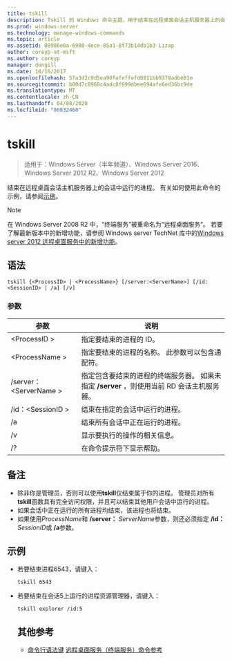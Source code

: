 ```yaml
---
title: tskill
description: Tskill 的 Windows 命令主题，用于结束在远程桌面会话主机服务器上的会话中运行的进程。
ms.prod: windows-server
ms.technology: manage-windows-commands
ms.topic: article
ms.assetid: 08986e6a-6900-4ece-85a1-8f73b14db1b3 Lizap
author: coreyp-at-msft
ms.author: coreyp
manager: dongill
ms.date: 10/16/2017
ms.openlocfilehash: 57a3d2c9d5ea90fafeffefd0811bb9378adbe81e
ms.sourcegitcommit: b00d7c8968c4adc8f699dbee694afe6ed36bc9de
ms.translationtype: MT
ms.contentlocale: zh-CN
ms.lasthandoff: 04/08/2020
ms.locfileid: "80832460"
---
```

# <a name="tskill"></a>tskill

>适用于：Windows Server（半年频道）、Windows Server 2016、Windows Server 2012 R2、Windows Server 2012

结束在远程桌面会话主机服务器上的会话中运行的进程。
有关如何使用此命令的示例，请参阅[示例](#BKMK_examples)。

> [!NOTE]
> 在 Windows Server 2008 R2 中，“终端服务”被重命名为“远程桌面服务”。 若要了解最新版本中的新增功能，请参阅 Windows server TechNet 库中的[Windows server 2012 远程桌面服务中的新增功能](https://technet.microsoft.com/library/hh831527)。

## <a name="syntax"></a>语法
```
tskill {<ProcessID> | <ProcessName>} [/server:<ServerName>] [/id:<SessionID> | /a] [/v]
```

### <a name="parameters"></a>参数

|参数|说明|
|-------|--------|
|\<ProcessID >|指定要结束的进程的 ID。|
|\<ProcessName >|指定要结束的进程的名称。 此参数可以包含通配符。|
|/server：\<ServerName >|指定包含要结束的进程的终端服务器。 如果未指定 **/server** ，则使用当前 RD 会话主机服务器。|
|/id：\<SessionID >|结束在指定的会话中运行的进程。|
|/a|结束所有会话中正在运行的进程。|
|/v|显示要执行的操作的相关信息。|
|/?|在命令提示符下显示帮助。|

## <a name="remarks"></a>备注
- 除非你是管理员，否则可以使用**tskill**仅结束属于你的进程。 管理员对所有**tskill**函数具有完全访问权限，并且可以结束其他用户会话中运行的进程。
- 如果会话中正在运行的所有进程均结束，该进程也将结束。
- 如果使用*ProcessName*和 **/server：** <em>ServerName</em>参数，则还必须指定 **/id：** <em>SessionID</em>或 **/a**参数。

## <a name="examples"></a><a name=BKMK_examples></a>示例
- 若要结束进程6543，请键入：
  ```
  tskill 6543
  ```
- 若要结束在会话5上运行的进程资源管理器，请键入：
  ```
  tskill explorer /id:5
  ```
  ## <a name="additional-references"></a>其他参考
  - [命令行语法键](command-line-syntax-key.md)
  [远程桌面服务（终端服务）命令参考](remote-desktop-services-terminal-services-command-reference.md)
